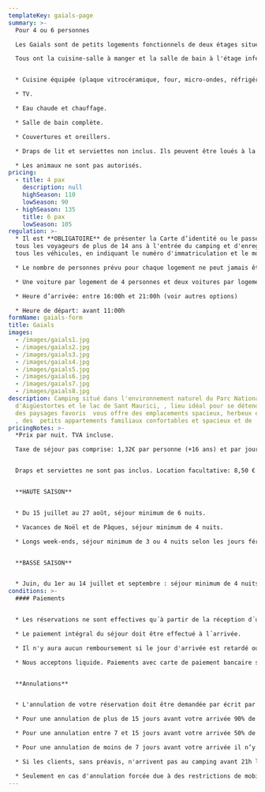 ```yaml
---
templateKey: gaials-page
summary: >-
  Pour 4 ou 6 personnes

  Les Gaials sont de petits logements fonctionnels de deux étages situés au sommet du bâtiment principal du camping. Ils ne sont pas au niveau de la rue, mais ils ont une terrasse meublée qui n'est partagée qu'avec d'autres gaials et chaque gaial a sa propre table et ses chaises.

  Tous ont la cuisine-salle à manger et la salle de bain à l'étage inférieur et la répartition des pièces varie selon les gaial. Les chambres sont mansardées; ceux de 4 personnes ont deux chambres et ceux de 6 personnes en ont 3.


  * Cuisine équipée (plaque vitrocéramique, four, micro-ondes, réfrigérateur, cafetière, ustensiles  de cuisine, vaisselle...)

  * TV.

  * Eau chaude et chauffage.

  * Salle de bain complète.

  * Couvertures et oreillers.

  * Draps de lit et serviettes non inclus. Ils peuvent être loués à la réception.

  * Les animaux ne sont pas autorisés.
pricing:
  - title: 4 pax
    description: null
    highSeason: 110
    lowSeason: 90
  - highSeason: 135
    title: 6 pax
    lowSeason: 105
regulation: >-
  * Il est **OBLIGATOIRE** de présenter la Carte d’identité ou le passeport de
  tous les voyageurs de plus de 14 ans à l'entrée du camping et d'enregistrer
  tous les véhicules, en indiquant le numéro d'immatriculation et le modèle.	

  * Le nombre de personnes prévu pour chaque logement ne peut jamais être dépassé sans autorisation.

  * Une voiture par logement de 4 personnes et deux voitures par logement de 6 personnes sont admises et inclues dans le prix. Chaque voiture supplémentaire doit être enregistrée et on payera le parking selon le tarif en vigueur.

  * Heure d’arrivée: entre 16:00h et 21:00h (voir autres options)

  * Heure de départ: avant 11:00h
formName: gaials-form
title: Gaials
images:
  - /images/gaials1.jpg
  - /images/gaials2.jpg
  - /images/gaials3.jpg
  - /images/gaials4.jpg
  - /images/gaials5.jpg
  - /images/gaials6.jpg
  - /images/gaials7.jpg
  - /images/gaials8.jpg
description: Camping situé dans l'environnement naturel du Parc National
  d'Aigüestortes et le lac de Sant Maurici, , lieu idéal pour se détendre, jouir
  des paysages favoris  vous offre des emplacements spacieux, herbeux et ombreux
  , des  petits appartements familiaux confortables et spacieux et de  bungalows
pricingNotes: >-
  *Prix par nuit. TVA incluse.

  Taxe de séjour pas comprise: 1,32€ par personne (+16 ans) et par jour, avec un maximum de 7 jours.*


  Draps et serviettes ne sont pas inclus. Location facultative: 8,50 € par personne et par séjour.


  **HAUTE SAISON**


  * Du 15 juillet au 27 août, séjour minimum de 6 nuits.

  * Vacances de Noël et de Pâques, séjour minimum de 4 nuits.

  * Longs week-ends, séjour minimum de 3 ou 4 nuits selon les jours fériés


  **BASSE SAISON**


  * Juin, du 1er au 14 juillet et septembre : séjour minimum de 4 nuits.
conditions: >-
  #### Paiements


  * Les réservations ne sont effectives qu´à partir de la réception d´un acompte équivalent à 40% de la somme total du séjour. Les paiements seront effectués par virement sur le numéro du compte bancaire qui vous sera communiqué au moment de la réservation officielle.

  * Le paiement intégral du séjour doit être effectué à l´arrivée.

  * Il n'y aura aucun remboursement si le jour d'arrivée est retardé ou si le jour du départ est anticipé.

  * Nous acceptons liquide. Paiements avec carte de paiement bancaire seulement possible pendant les mois de juillet et août. Il y a aussi la possibilité de faire un virement bancaire.


  **Annulations**


  * L'annulation de votre réservation doit être demandée par écrit par email à info@campinglamola.com

  * Pour une annulation de plus de 15 jours avant votre arrivée 90% de l’acompte sera remboursé.

  * Pour une annulation entre 7 et 15 jours avant votre arrivée 50% de l’acompte sera remboursé.

  * Pour une annulation de moins de 7 jours avant votre arrivée il n’y a pas de remboursement.

  * Si les clients, sans préavis, n'arrivent pas au camping avant 21h le jour de l'arrivée, la réservation sera considérée comme annulée.

  * Seulement en cas d'annulation forcée due à des restrictions de mobilité imposées par les gouvernements, le dépôt total sera remboursé.
---
```

